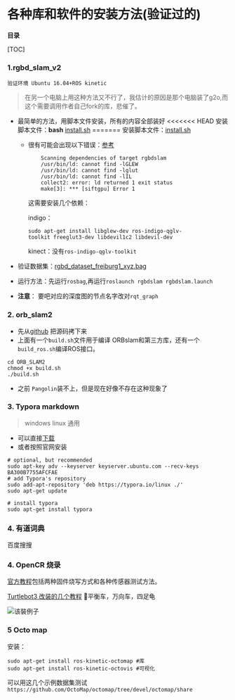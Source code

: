 # 各种库和软件的安装方法(验证过的)

**目录**

[TOC]
### 1.rgbd_slam_v2
`验证环境 Ubuntu 16.04+ROS kinetic`
> 在另一个电脑上用这种方法又不行了，我估计的原因是那个电脑装了g2o,而这个需要调用作者自己fork的库，悲催了。

- 最简单的方法，用脚本文件安装，所有的内容全部装好
<<<<<<< HEAD
安装脚本文件：**bash** [install.sh](https://raw.githubusercontent.com/felixendres/rgbdslam_v2/kinetic/install.sh)
=======
  安装脚本文件：[install.sh](https://raw.githubusercontent.com/felixendres/rgbdslam_v2/kinetic/install.sh)

  - 很有可能会出现以下错误：[参考](https://blog.csdn.net/u010141368/article/details/52879919)

    ```shell
        Scanning dependencies of target rgbdslam  
        /usr/bin/ld: cannot find -lGLEW  
        /usr/bin/ld: cannot find -lglut  
        /usr/bin/ld: cannot find -lIL  
        collect2: error: ld returned 1 exit status  
        make[3]: *** [siftgpu] Error 1  
    ```

    这需要安装几个依赖：

    indigo：

    `sudo apt-get install libglew-dev ros-indigo-qglv-toolkit freeglut3-dev libdevil1c2 libdevil-dev `  

    kinect：没有`ros-indigo-qglv-toolkit`


- 验证数据集：[rgbd_dataset_freiburg1_xyz.bag](http://filecremers3.informatik.tu-muenchen.de/rgbd/dataset/freiburg1/rgbd_dataset_freiburg1_xyz.bag)

- 运行方法：先运行`rosbag`,再运行`roslaunch rgbdslam rgbdslam.launch`

- **注意**： 要吧对应的深度图的节点名字改对`rqt_graph`

### 2. orb_slam2

- 先从[github](https://github.com/raulmur/ORB_SLAM2) 把源码拷下来
- 上面有一个`build.sh`文件用于编译 ORBslam和第三方库，还有一个`build_ros.sh`编译ROS接口。 
```shell
cd ORB_SLAM2
chmod +x build.sh
./build.sh
```
- 之前 `Pangolin`装不上，但是现在好像不存在这种现象了

### 3. Typora markdown
> windows linux 通用
- 可以直接[下载](https://typora.io/#linux)
- 或者按照官网安装 
```shell
# optional, but recommended
sudo apt-key adv --keyserver keyserver.ubuntu.com --recv-keys BA300B7755AFCFAE
# add Typora's repository
sudo add-apt-repository 'deb https://typora.io/linux ./'
sudo apt-get update

# install typora
sudo apt-get install typora
```

### 4. 有道词典
百度搜搜
### 


### 4. OpenCR 烧录

[官方教程](http://emanual.robotis.com/docs/en/parts/controller/opencr10/)包括两种固件烧写方式和各种传感器测试方法。

[Turtlebot3 改装的几个教程](http://emanual.robotis.com/docs/en/platform/turtlebot3/locomotion/#turtlebot3-friends-car) :pineapple:平衡车，万向车，四足龟

![该裝例子](./data/All_friends.jpg)



### 5 Octo map

安装：

```
sudo apt-get install ros-kinetic-octomap #库
sudo apt-get install ros-kinetic-octovis #可视化
```

可以用这几个示例数据集测试 `https://github.com/OctoMap/octomap/tree/devel/octomap/share`

